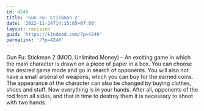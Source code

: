 ```yaml
---
id: 4240
title: 'Gun Fu: Stickman 2'
date: '2022-11-24T14:15:05+07:00'
layout: revision
guid: 'https://kindmod.com/?p=4240'
permalink: '/?p=4240'
---
```


Gun Fu: Stickman 2 (MOD, Unlimited Money) – An exciting game in which the main character is drawn on a piece of paper in a box. You can choose the desired game mode and go in search of opponents. You will also not have a small arsenal of weapons, which you can buy for the earned coins. The appearance of the character can also be changed by buying clothes, shoes and stuff. Now everything is in your hands. After all, opponents of the rod from all sides, and that in time to destroy them it is necessary to shoot with two hands.